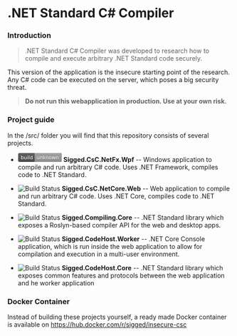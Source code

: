 # .NET Standard C# Compiler

### Introduction

>.NET Standard C# Compiler was developed to research how to compile and execute arbitrary .NET Standard code securely.

This version of the application is the insecure starting point of the research. Any C# code can be executed on the server, which poses a big security threat.

> **Do not run this webapplication in production. Use at your own risk.**

### Project guide

In the /src/ folder you will find that this repository consists of several projects.


- ![Build Status][travis-unknown] **<span>Sigged.CsC.NetFx.Wpf</span>** -- 
  Windows application to compile and run arbitrary C# code. Uses .NET Framework, compiles code to .NET Standard.
 
- ![Build Status][travis-realtime] **<span>Sigged.CsC.NetCore.Web</span>** -- 
  Web application to compile and run arbitrary C# code. Uses .NET Core, compiles code to .NET Standard.

- ![Build Status][travis-realtime] **<span>Sigged.Compiling.Core</span>** -- 
  .NET Standard library which exposes a Roslyn-based compiler API for the web and desktop apps.

- ![Build Status][travis-realtime] **<span>Sigged.CodeHost.Worker</span>** -- 
  .NET Core Console application, which is run inside the web application to allow for compilation and execution in a multi-user environment.

- ![Build Status][travis-realtime] **<span>Sigged.CodeHost.Core</span>** -- 
  .NET Standard library which exposes common features and protocols between the web application and he worker application


### Docker Container

Instead of building these projects yourself, a ready made Docker container is available on https://hub.docker.com/r/sigged/insecure-csc


[travis-unknown]: https://raw.githubusercontent.com/sigged/research-compiling/master/Compile.and.Execute/assets/travis-build-unknown.png "Build Unknown"

[travis-realtime]: https://travis-ci.com/sigged/research-compiling.svg?branch=master "Build Status"